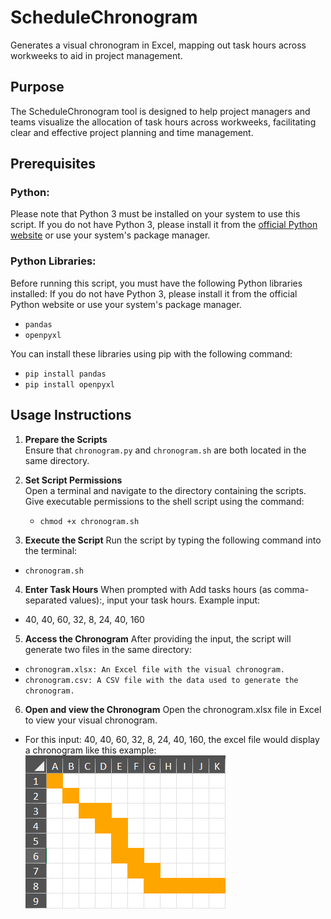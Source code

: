 # ScheduleChronogram

Generates a visual chronogram in Excel, mapping out task hours across workweeks to aid in project management.

## Purpose

The ScheduleChronogram tool is designed to help project managers and teams visualize the allocation of task hours across workweeks, facilitating clear and effective project planning and time management.

## Prerequisites
### Python:
Please note that Python 3 must be installed on your system to use this script. If you do not have Python 3, please install it from the [official Python website](https://www.python.org/) or use your system's package manager.

### Python Libraries:
Before running this script, you must have the following Python libraries installed:
If you do not have Python 3, please install it from the official Python website or use your system's package manager.

- `pandas`
- `openpyxl`

You can install these libraries using pip with the following command:

- `pip install pandas`
- `pip install openpyxl`

## Usage Instructions

1. **Prepare the Scripts**  
   Ensure that `chronogram.py` and `chronogram.sh` are both located in the same directory.

2. **Set Script Permissions**  
   Open a terminal and navigate to the directory containing the scripts. Give executable permissions to the shell script using the command:
   - `chmod +x chronogram.sh`

3. **Execute the Script**
   Run the script by typing the following command into the terminal:
- `chronogram.sh`

4. **Enter Task Hours**
   When prompted with Add tasks hours (as comma-separated values):, input your task hours. Example input:
- 40, 40, 60, 32, 8, 24, 40, 160
  
5. **Access the Chronogram**
   After providing the input, the script will generate two files in the same directory:
- `chronogram.xlsx: An Excel file with the visual chronogram.`
- `chronogram.csv: A CSV file with the data used to generate the chronogram.`

6. **Open and view the Chronogram**
  Open the chronogram.xlsx file in Excel to view your visual chronogram.
  - For this input: 40, 40, 60, 32, 8, 24, 40, 160, the excel file would display a chronogram like this example:
![Chronogram Example](./chronogram%20excel.png)

